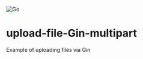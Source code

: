 ![Go](https://github.com/AlexanderOkhrimenko/upload-file-Gin-multipart/workflows/Go/badge.svg?branch=master)

# upload-file-Gin-multipart
Example of uploading files via Gin

